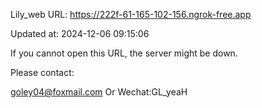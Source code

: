 Lily_web URL: https://222f-61-165-102-156.ngrok-free.app

Updated at: 2024-12-06 09:15:06

If you cannot open this URL, the server might be down.

Please contact: 

goley04@foxmail.com Or Wechat:GL_yeaH